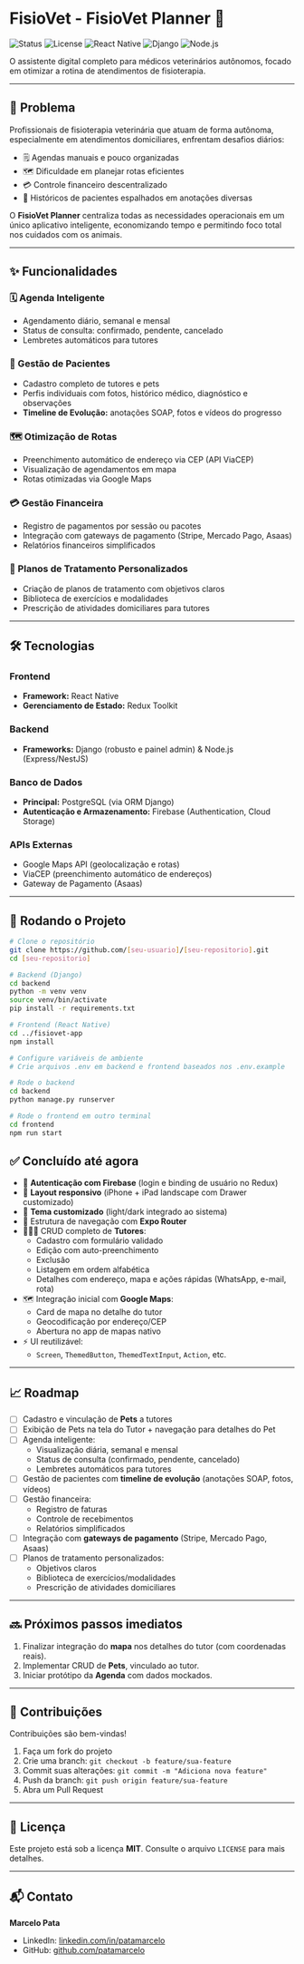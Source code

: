 # FisioVet - FisioVet Planner 🐾

![Status](https://img.shields.io/badge/status-em%20desenvolvimento-yellow) ![License](https://img.shields.io/badge/license-MIT-blue) ![React Native](https://img.shields.io/badge/React_Native-0.71-blue) ![Django](https://img.shields.io/badge/Django-4.2-green) ![Node.js](https://img.shields.io/badge/Node.js-20.0-green)

O assistente digital completo para médicos veterinários autônomos, focado em otimizar a rotina de atendimentos de fisioterapia.

---

## 🎯 Problema

Profissionais de fisioterapia veterinária que atuam de forma autônoma, especialmente em atendimentos domiciliares, enfrentam desafios diários:

- 🗒️ Agendas manuais e pouco organizadas  
- 🗺️ Dificuldade em planejar rotas eficientes  
- 💳 Controle financeiro descentralizado  
- 🐶 Históricos de pacientes espalhados em anotações diversas  

O **FisioVet Planner** centraliza todas as necessidades operacionais em um único aplicativo inteligente, economizando tempo e permitindo foco total nos cuidados com os animais.

---

## ✨ Funcionalidades

### 🗓️ Agenda Inteligente
- Agendamento diário, semanal e mensal  
- Status de consulta: confirmado, pendente, cancelado  
- Lembretes automáticos para tutores  

### 🐾 Gestão de Pacientes
- Cadastro completo de tutores e pets  
- Perfis individuais com fotos, histórico médico, diagnóstico e observações  
- **Timeline de Evolução:** anotações SOAP, fotos e vídeos do progresso  

### 🗺️ Otimização de Rotas
- Preenchimento automático de endereço via CEP (API ViaCEP)  
- Visualização de agendamentos em mapa  
- Rotas otimizadas via Google Maps  

### 💳 Gestão Financeira
- Registro de pagamentos por sessão ou pacotes  
- Integração com gateways de pagamento (Stripe, Mercado Pago, Asaas)  
- Relatórios financeiros simplificados  

### 💪 Planos de Tratamento Personalizados
- Criação de planos de tratamento com objetivos claros  
- Biblioteca de exercícios e modalidades  
- Prescrição de atividades domiciliares para tutores  

---

## 🛠️ Tecnologias

### Frontend
- **Framework:** React Native  
- **Gerenciamento de Estado:** Redux Toolkit  

### Backend
- **Frameworks:** Django (robusto e painel admin) & Node.js (Express/NestJS)  

### Banco de Dados
- **Principal:** PostgreSQL (via ORM Django)  
- **Autenticação e Armazenamento:** Firebase (Authentication, Cloud Storage)  

### APIs Externas
- Google Maps API (geolocalização e rotas)  
- ViaCEP (preenchimento automático de endereços)  
- Gateway de Pagamento (Asaas)  

---

## 🚀 Rodando o Projeto

```bash
# Clone o repositório
git clone https://github.com/[seu-usuario]/[seu-repositorio].git
cd [seu-repositorio]

# Backend (Django)
cd backend
python -m venv venv
source venv/bin/activate
pip install -r requirements.txt

# Frontend (React Native)
cd ../fisiovet-app
npm install

# Configure variáveis de ambiente
# Crie arquivos .env em backend e frontend baseados nos .env.example

# Rode o backend
cd backend
python manage.py runserver

# Rode o frontend em outro terminal
cd frontend
npm run start

```



## ✅ Concluído até agora

- 🔐 **Autenticação com Firebase** (login e binding de usuário no Redux)  
- 📱 **Layout responsivo** (iPhone + iPad landscape com Drawer customizado)  
- 🎨 **Tema customizado** (light/dark integrado ao sistema)  
- 📂 Estrutura de navegação com **Expo Router**  
- 🧑‍🤝‍🧑 CRUD completo de **Tutores**:
  - Cadastro com formulário validado
  - Edição com auto-preenchimento
  - Exclusão
  - Listagem em ordem alfabética
  - Detalhes com endereço, mapa e ações rápidas (WhatsApp, e-mail, rota)
- 🗺️ Integração inicial com **Google Maps**:
  - Card de mapa no detalhe do tutor
  - Geocodificação por endereço/CEP
  - Abertura no app de mapas nativo
- ⚡ UI reutilizável:
  - `Screen`, `ThemedButton`, `ThemedTextInput`, `Action`, etc.

---

## 📈 Roadmap

- [ ] Cadastro e vinculação de **Pets** a tutores  
- [ ] Exibição de Pets na tela do Tutor + navegação para detalhes do Pet  
- [ ] Agenda inteligente:
  - Visualização diária, semanal e mensal
  - Status de consulta (confirmado, pendente, cancelado)
  - Lembretes automáticos para tutores
- [ ] Gestão de pacientes com **timeline de evolução** (anotações SOAP, fotos, vídeos)  
- [ ] Gestão financeira:
  - Registro de faturas
  - Controle de recebimentos
  - Relatórios simplificados
- [ ] Integração com **gateways de pagamento** (Stripe, Mercado Pago, Asaas)  
- [ ] Planos de tratamento personalizados:
  - Objetivos claros
  - Biblioteca de exercícios/modalidades
  - Prescrição de atividades domiciliares  

---

## 🔜 Próximos passos imediatos

1. Finalizar integração do **mapa** nos detalhes do tutor (com coordenadas reais).  
2. Implementar CRUD de **Pets**, vinculado ao tutor.  
3. Iniciar protótipo da **Agenda** com dados mockados.

---

## 🤝 Contribuições

Contribuições são bem-vindas!  

1. Faça um fork do projeto  
2. Crie uma branch: `git checkout -b feature/sua-feature`  
3. Commit suas alterações: `git commit -m "Adiciona nova feature"`  
4. Push da branch: `git push origin feature/sua-feature`  
5. Abra um Pull Request  

---

## 📄 Licença

Este projeto está sob a licença **MIT**. Consulte o arquivo `LICENSE` para mais detalhes.

---

## 📬 Contato

**Marcelo Pata**  
- LinkedIn: [linkedin.com/in/patamarcelo](https://linkedin.com/in/patamarcelo)  
- GitHub: [github.com/patamarcelo](https://github.com/patamarcelo)

